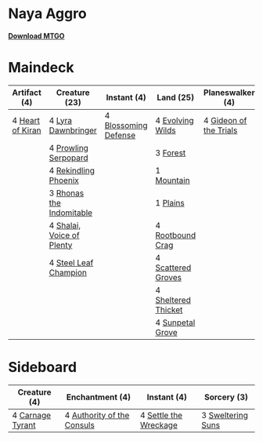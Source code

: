 # Naya Aggro

#### [Download MTGO](../collection/Naya%20Aggro/Naya%20Aggro.txt)
# Maindeck

|                                       Artifact (4)                                        |                                           Creature (23)                                            |                                          Instant (4)                                          |                                          Land (25)                                           |                                        Planeswalker (4)                                         |
|-------------------------------------------------------------------------------------------|----------------------------------------------------------------------------------------------------|-----------------------------------------------------------------------------------------------|----------------------------------------------------------------------------------------------|-------------------------------------------------------------------------------------------------|
|4 [Heart of Kiran](http://gatherer.wizards.com/Pages/Card/Details.aspx?multiverseid=423820)|4 [Lyra Dawnbringer](http://gatherer.wizards.com/Pages/Card/Details.aspx?multiverseid=442914)       |4 [Blossoming Defense](http://gatherer.wizards.com/Pages/Card/Details.aspx?multiverseid=417719)|4 [Evolving Wilds](http://gatherer.wizards.com/Pages/Card/Details.aspx?multiverseid=None)     |4 [Gideon of the Trials](http://gatherer.wizards.com/Pages/Card/Details.aspx?multiverseid=426716)|
|                                                                                           |4 [Prowling Serpopard](http://gatherer.wizards.com/Pages/Card/Details.aspx?multiverseid=426882)     |                                                                                               |3 [Forest](http://gatherer.wizards.com/Pages/Card/Details.aspx?multiverseid=439605)           |                                                                                                 |
|                                                                                           |4 [Rekindling Phoenix](http://gatherer.wizards.com/Pages/Card/Details.aspx?multiverseid=439768)     |                                                                                               |1 [Mountain](http://gatherer.wizards.com/Pages/Card/Details.aspx?multiverseid=439604)         |                                                                                                 |
|                                                                                           |3 [Rhonas the Indomitable](http://gatherer.wizards.com/Pages/Card/Details.aspx?multiverseid=429887) |                                                                                               |1 [Plains](http://gatherer.wizards.com/Pages/Card/Details.aspx?multiverseid=439601)           |                                                                                                 |
|                                                                                           |4 [Shalai, Voice of Plenty](http://gatherer.wizards.com/Pages/Card/Details.aspx?multiverseid=442923)|                                                                                               |4 [Rootbound Crag](http://gatherer.wizards.com/Pages/Card/Details.aspx?multiverseid=208042)   |                                                                                                 |
|                                                                                           |4 [Steel Leaf Champion](http://gatherer.wizards.com/Pages/Card/Details.aspx?multiverseid=443070)    |                                                                                               |4 [Scattered Groves](http://gatherer.wizards.com/Pages/Card/Details.aspx?multiverseid=426949) |                                                                                                 |
|                                                                                           |                                                                                                    |                                                                                               |4 [Sheltered Thicket](http://gatherer.wizards.com/Pages/Card/Details.aspx?multiverseid=426950)|                                                                                                 |
|                                                                                           |                                                                                                    |                                                                                               |4 [Sunpetal Grove](http://gatherer.wizards.com/Pages/Card/Details.aspx?multiverseid=420946)   |                                                                                                 |


# Sideboard

|                                       Creature (4)                                        |                                           Enchantment (4)                                           |                                          Instant (4)                                           |                                        Sorcery (3)                                         |
|-------------------------------------------------------------------------------------------|-----------------------------------------------------------------------------------------------------|------------------------------------------------------------------------------------------------|--------------------------------------------------------------------------------------------|
|4 [Carnage Tyrant](http://gatherer.wizards.com/Pages/Card/Details.aspx?multiverseid=435334)|4 [Authority of the Consuls](http://gatherer.wizards.com/Pages/Card/Details.aspx?multiverseid=417578)|4 [Settle the Wreckage](http://gatherer.wizards.com/Pages/Card/Details.aspx?multiverseid=435186)|3 [Sweltering Suns](http://gatherer.wizards.com/Pages/Card/Details.aspx?multiverseid=426851)|

